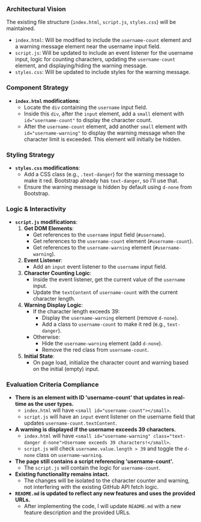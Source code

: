 ### Architectural Vision
The existing file structure (`index.html`, `script.js`, `styles.css`) will be maintained.
- `index.html`: Will be modified to include the `username-count` element and a warning message element near the username input field.
- `script.js`: Will be updated to include an event listener for the username input, logic for counting characters, updating the `username-count` element, and displaying/hiding the warning message.
- `styles.css`: Will be updated to include styles for the warning message.

### Component Strategy
- **`index.html` modifications**:
    - Locate the `div` containing the `username` input field.
    - Inside this `div`, after the `input` element, add a `small` element with `id="username-count"` to display the character count.
    - After the `username-count` element, add another `small` element with `id="username-warning"` to display the warning message when the character limit is exceeded. This element will initially be hidden.

### Styling Strategy
- **`styles.css` modifications**:
    - Add a CSS class (e.g., `.text-danger`) for the warning message to make it red. Bootstrap already has `text-danger`, so I'll use that.
    - Ensure the warning message is hidden by default using `d-none` from Bootstrap.

### Logic & Interactivity
- **`script.js` modifications**:
    1.  **Get DOM Elements**:
        - Get references to the `username` input field (`#username`).
        - Get references to the `username-count` element (`#username-count`).
        - Get references to the `username-warning` element (`#username-warning`).
    2.  **Event Listener**:
        - Add an `input` event listener to the `username` input field.
    3.  **Character Counting Logic**:
        - Inside the event listener, get the current value of the `username` input.
        - Update the `textContent` of `username-count` with the current character length.
    4.  **Warning Display Logic**:
        - If the character length exceeds 39:
            - Display the `username-warning` element (remove `d-none`).
            - Add a class to `username-count` to make it red (e.g., `text-danger`).
        - Otherwise:
            - Hide the `username-warning` element (add `d-none`).
            - Remove the red class from `username-count`.
    5.  **Initial State**:
        - On page load, initialize the character count and warning based on the initial (empty) input.

### Evaluation Criteria Compliance
-   **There is an element with ID 'username-count' that updates in real-time as the user types.**
    -   `index.html` will have `<small id="username-count"></small>`.
    -   `script.js` will have an `input` event listener on the username field that updates `username-count.textContent`.
-   **A warning is displayed if the username exceeds 39 characters.**
    -   `index.html` will have `<small id="username-warning" class="text-danger d-none">Username exceeds 39 characters!</small>`.
    -   `script.js` will check `username.value.length > 39` and toggle the `d-none` class on `username-warning`.
-   **The page still contains a script referencing 'username-count'.**
    -   The `script.js` will contain the logic for `username-count`.
-   **Existing functionality remains intact.**
    -   The changes will be isolated to the character counter and warning, not interfering with the existing GitHub API fetch logic.
-   **`README.md` is updated to reflect any new features and uses the provided URLs.**
    -   After implementing the code, I will update `README.md` with a new feature description and the provided URLs.